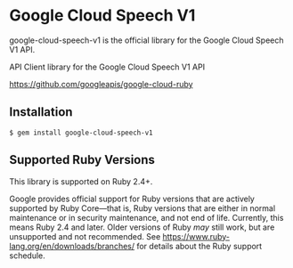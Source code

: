 # Google Cloud Speech V1

google-cloud-speech-v1 is the official library for the Google Cloud Speech V1 API.

API Client library for the Google Cloud Speech V1 API

https://github.com/googleapis/google-cloud-ruby

## Installation

```
$ gem install google-cloud-speech-v1
```

## Supported Ruby Versions

This library is supported on Ruby 2.4+.

Google provides official support for Ruby versions that are actively supported
by Ruby Core—that is, Ruby versions that are either in normal maintenance or
in security maintenance, and not end of life. Currently, this means Ruby 2.4
and later. Older versions of Ruby _may_ still work, but are unsupported and not
recommended. See https://www.ruby-lang.org/en/downloads/branches/ for details
about the Ruby support schedule.
